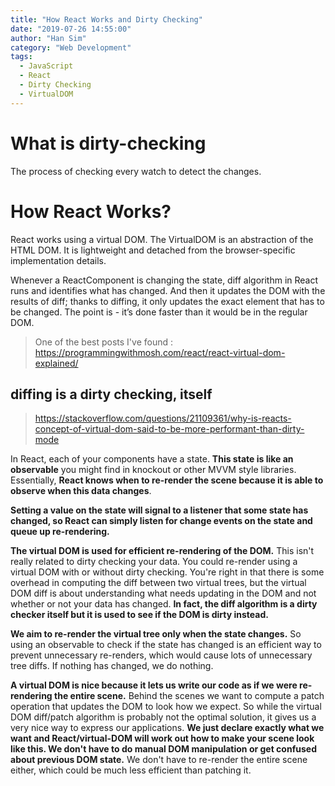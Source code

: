 ```yaml
---
title: "How React Works and Dirty Checking"
date: "2019-07-26 14:55:00"
author: "Han Sim"
category: "Web Development"
tags:
  - JavaScript
  - React
  - Dirty Checking
  - VirtualDOM
---
```


# What is dirty-checking

The process of checking every watch to detect the changes.

# How React Works?

React works using a virtual DOM. The VirtualDOM is an abstraction of the HTML DOM. It is lightweight and detached from the browser-specific implementation details.

Whenever a ReactComponent is changing the state, diff algorithm in React runs and identifies what has changed. And then it updates the DOM with the results of diff; thanks to diffing, it only updates the exact element that has to be changed. The point is - it’s done faster than it would be in the regular DOM.

> One of the best posts I've found : https://programmingwithmosh.com/react/react-virtual-dom-explained/

## diffing is a dirty checking, itself

> https://stackoverflow.com/questions/21109361/why-is-reacts-concept-of-virtual-dom-said-to-be-more-performant-than-dirty-mode

In React, each of your components have a state. **This state is like an observable** you might find in knockout or other MVVM style libraries. Essentially, **React knows when to re-render the scene because it is able to observe when this data changes**.

**Setting a value on the state will signal to a listener that some state has changed, so React can simply listen for change events on the state and queue up re-rendering.**

**The virtual DOM is used for efficient re-rendering of the DOM.** This isn't really related to dirty checking your data. You could re-render using a virtual DOM with or without dirty checking. You're right in that there is some overhead in computing the diff between two virtual trees, but the virtual DOM diff is about understanding what needs updating in the DOM and not whether or not your data has changed. **In fact, the diff algorithm is a dirty checker itself but it is used to see if the DOM is dirty instead.**

**We aim to re-render the virtual tree only when the state changes.** So using an observable to check if the state has changed is an efficient way to prevent unnecessary re-renders, which would cause lots of unnecessary tree diffs. If nothing has changed, we do nothing.

**A virtual DOM is nice because it lets us write our code as if we were re-rendering the entire scene.** Behind the scenes we want to compute a patch operation that updates the DOM to look how we expect. So while the virtual DOM diff/patch algorithm is probably not the optimal solution, it gives us a very nice way to express our applications. **We just declare exactly what we want and React/virtual-DOM will work out how to make your scene look like this. We don't have to do manual DOM manipulation or get confused about previous DOM state.** We don't have to re-render the entire scene either, which could be much less efficient than patching it.
